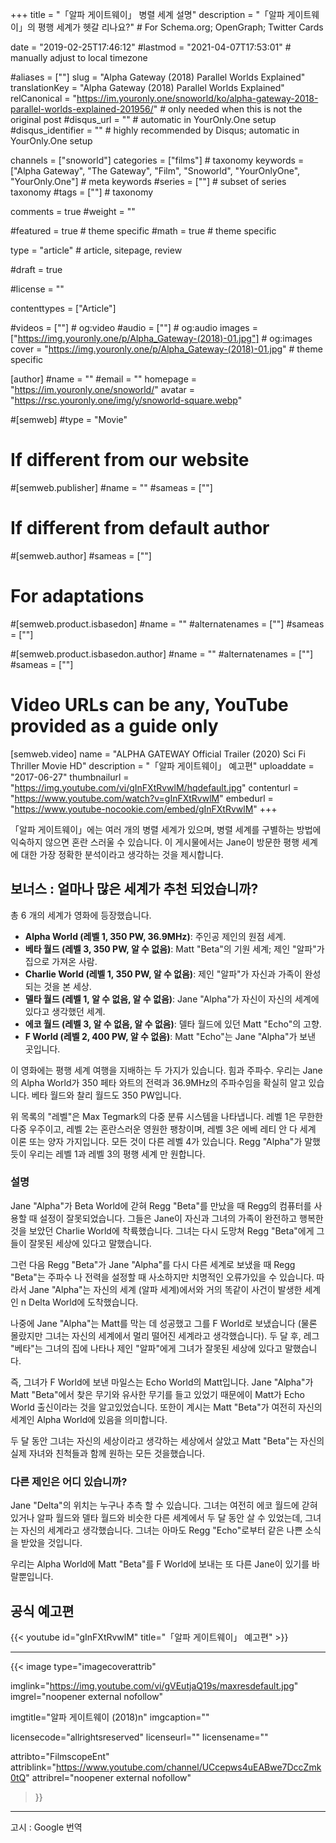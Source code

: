 +++
title = "「알파 게이트웨이」 병렬 세계 설명"
description = "「알파 게이트웨이」의 평행 세계가 헷갈 리나요?" # For Schema.org; OpenGraph; Twitter Cards

date = "2019-02-25T17:46:12"
#lastmod = "2021-04-07T17:53:01"                 # manually adjust to local timezone

#aliases = [""]
slug = "Alpha Gateway (2018) Parallel Worlds Explained"
translationKey = "Alpha Gateway (2018) Parallel Worlds Explained"
relCanonical = "https://im.youronly.one/snoworld/ko/alpha-gateway-2018-parallel-worlds-explained-201956/"                            # only needed when this is not the original post
#disqus_url = ""                                                    # automatic in YourOnly.One setup
#disqus_identifier = ""                                             # highly recommended by Disqus; automatic in YourOnly.One setup

channels = ["snoworld"]
categories = ["films"]														# taxonomy
keywords = ["Alpha Gateway", "The Gateway", "Film", "Snoworld", "YourOnlyOne", "YourOnly.One"]															# meta keywords
#series = [""]																# subset of series taxonomy
#tags = [""]																	# taxonomy

comments = true
#weight = ""

#featured = true															# theme specific
#math = true																	# theme specific

type = "article"                                                           # article, sitepage, review

#draft = true

#license = ""

contenttypes = ["Article"]

#videos = [""]																# og:video
#audio = [""]																# og:audio
images = ["https://img.youronly.one/p/Alpha_Gateway-(2018)-01.jpg"]    # og:images
cover = "https://img.youronly.one/p/Alpha_Gateway-(2018)-01.jpg"       # theme specific

[author]
#name = ""
#email = ""
homepage = "https://im.youronly.one/snoworld/"
avatar = "https://rsc.youronly.one/img/y/snoworld-square.webp"

#[semweb]
#type = "Movie"

# If different from our website
#[semweb.publisher]
#name = ""
#sameas = [""]

# If different from default author
#[semweb.author]
#sameas = [""]

# For adaptations
#[semweb.product.isbasedon]
#name = ""
#alternatenames = [""]
#sameas = [""]

#[semweb.product.isbasedon.author]
#name = ""
#alternatenames = [""]
#sameas = [""]

# Video URLs can be any, YouTube provided as a guide only
[semweb.video]
name = "ALPHA GATEWAY Official Trailer (2020) Sci Fi Thriller Movie HD"
description = "「알파 게이트웨이」 예고편"
uploaddate = "2017-06-27"
thumbnailurl = "https://img.youtube.com/vi/gInFXtRvwlM/hqdefault.jpg"
contenturl = "https://www.youtube.com/watch?v=gInFXtRvwlM"
embedurl = "https://www.youtube-nocookie.com/embed/gInFXtRvwlM"
+++

「알파 게이트웨이」에는 여러 개의 병렬 세계가 있으며, 병렬 세계를 구별하는 방법에 익숙하지 않으면 혼란 스러울 수 있습니다. 이 게시물에서는 Jane이 방문한 평행 세계에 대한 가장 정확한 분석이라고 생각하는 것을 제시합니다.

<!--more-->

## 보너스 : 얼마나 많은 세계가 추천 되었습니까?
총 6 개의 세계가 영화에 등장했습니다.

* **Alpha World (레벨 1, 350 PW, 36.9MHz)**: 주인공 제인의 원점 세계.
* **베타 월드 (레벨 3, 350 PW, 알 수 없음)**: Matt "Beta"의 기원 세계; 제인 "알파"가 집으로 가져온 사람.
* **Charlie World (레벨 1, 350 PW, 알 수 없음)**: 제인 "알파"가 자신과 가족이 완성되는 것을 본 세상.
* **델타 월드 (레벨 1, 알 수 없음, 알 수 없음)**: Jane "Alpha"가 자신이 자신의 세계에 있다고 생각했던 세계.
* **에코 월드 (레벨 3, 알 수 없음, 알 수 없음)**: 델타 월드에 있던 Matt "Echo"의 고향.
* **F World (레벨 2, 400 PW, 알 수 없음)**: Matt "Echo"는 Jane "Alpha"가 보낸 곳입니다.

이 영화에는 평행 세계 여행을 지배하는 두 가지가 있습니다. 힘과 주파수. 우리는 Jane의 Alpha World가 350 페타 와트의 전력과 36.9MHz의 주파수임을 확실히 알고 있습니다. 베타 월드와 찰리 월드도 350 PW입니다.

위 목록의 "레벨"은 Max Tegmark의 다중 분류 시스템을 나타냅니다. 레벨 1은 무한한 다중 우주이고, 레벨 2는 혼란스러운 영원한 팽창이며, 레벨 3은 에베 레티 안 다 세계 이론 또는 양자 가지입니다. 모든 것이 다른 레벨 4가 있습니다. Regg "Alpha"가 말했듯이 우리는 레벨 1과 레벨 3의 평행 세계 만 원합니다.

### 설명
Jane "Alpha"가 Beta World에 갇혀 Regg "Beta"를 만났을 때 Regg의 컴퓨터를 사용할 때 설정이 잘못되었습니다. 그들은 Jane이 자신과 그녀의 가족이 완전하고 행복한 것을 보았던 Charlie World에 착륙했습니다. 그녀는 다시 도망쳐 Regg "Beta"에게 그들이 잘못된 세상에 있다고 말했습니다.

그런 다음 Regg "Beta"가 Jane "Alpha"를 다시 다른 세계로 보냈을 때 Regg "Beta"는 주파수 나 전력을 설정할 때 사소하지만 치명적인 오류가있을 수 있습니다. 따라서 Jane "Alpha"는 자신의 세계 (알파 세계)에서와 거의 똑같이 사건이 발생한 세계인 n Delta World에 도착했습니다.

나중에 Jane "Alpha"는 Matt를 막는 데 성공했고 그를 F World로 보냈습니다 (물론 몰랐지만 그녀는 자신의 세계에서 멀리 떨어진 세계라고 생각했습니다). 두 달 후, 레그 "베타"는 그녀의 집에 나타나 제인 "알파"에게 그녀가 잘못된 세상에 있다고 말했습니다.

즉, 그녀가 F World에 보낸 마일스는 Echo World의 Matt입니다. Jane "Alpha"가 Matt "Beta"에서 찾은 무기와 유사한 무기를 들고 있었기 때문에이 Matt가 Echo World 출신이라는 것을 알고있었습니다. 또한이 계시는 Matt "Beta"가 여전히 자신의 세계인 Alpha World에 있음을 의미합니다.

두 달 동안 그녀는 자신의 세상이라고 생각하는 세상에서 살았고 Matt "Beta"는 자신의 실제 자녀와 친척들과 함께 원하는 모든 것을했습니다.

### 다른 제인은 어디 있습니까?
Jane "Delta"의 위치는 누구나 추측 할 수 있습니다. 그녀는 여전히 에코 월드에 갇혀 있거나 알파 월드와 델타 월드와 비슷한 다른 세계에서 두 달 동안 살 수 있었는데, 그녀는 자신의 세계라고 생각했습니다. 그녀는 아마도 Regg "Echo"로부터 같은 나쁜 소식을 받았을 것입니다.

우리는 Alpha World에 Matt "Beta"를 F World에 보내는 또 다른 Jane이 있기를 바랄뿐입니다.

## 공식 예고편
{{< youtube id="gInFXtRvwlM" title="「알파 게이트웨이」 예고편" >}}

-------

{{< image
  type="imagecoverattrib"

  imglink="https://img.youtube.com/vi/gVEutjaQ19s/maxresdefault.jpg"
  imgrel="noopener external nofollow"

  imgtitle="알파 게이트웨이 (2018)n"
  imgcaption=""

  licensecode="allrightsreserved"
  licenseurl=""
  licensename=""

  attribto="FilmscopeEnt"
  attriblink="https://www.youtube.com/channel/UCcepws4uEABwe7DccZmk0tQ"
  attribrel="noopener external nofollow"
>}}

-------

고시 : Google 번역
